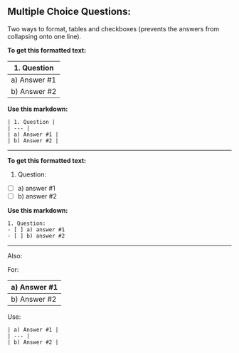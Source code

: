 ## Multiple Choice Questions: 

Two ways to format, tables and checkboxes (prevents the answers from collapsing onto one line). 

**To get this formatted text:** 

| 1. Question | 
| --- |
| a) Answer #1 |
| b) Answer #2 |

**Use this markdown:** 

```
| 1. Question | 
| --- |
| a) Answer #1 |
| b) Answer #2 |

```
---

**To get this formatted text:** 

1. Question:
- [ ] a) answer #1
- [ ] b) answer #2

**Use this markdown:** 

```
1. Question:
- [ ] a) answer #1
- [ ] b) answer #2
```

---

Also: 

For: 

| a) Answer #1 |
| --- |
| b) Answer #2 |

Use: 

```
| a) Answer #1 |
| --- |
| b) Answer #2 |
```

